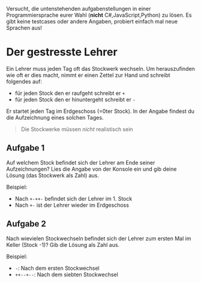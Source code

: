 Versucht, die untenstehenden aufgabenstellungen in einer Programmiersprache
eurer Wahl (__nicht__ C#,JavaScript,Python) zu lösen. Es gibt keine testcases oder andere
Angaben, probiert einfach mal neue Sprachen aus!

# Der gestresste Lehrer

Ein Lehrer muss jeden Tag oft das Stockwerk wechseln. Um
herauszufinden wie oft er dies macht, nimmt er einen Zettel zur Hand und
schreibt folgendes auf:

* für jeden Stock den er raufgeht schreibt er `+`
* für jeden Stock den er hinuntergeht schreibt er `-`

Er startet jeden Tag im Erdgeschoss (=0ter Stock).
In der Angabe findest du die Aufzeichnung eines solchen Tages.

> Die Stockwerke müssen _nicht_ realistisch sein

## Aufgabe 1

Auf welchem Stock befindet sich der Lehrer am Ende seiner Aufzeichnungen?
Lies die Angabe von der Konsole ein und gib deine Lösung (das Stockwerk als Zahl)
aus.

Beispiel:

* Nach `+-++-` befindet sich der Lehrer im 1. Stock
* Nach `+-` ist der Lehrer wieder im Erdgeschoss

## Aufgabe 2

Nach wievielen Stockwechseln befindet sich der Lehrer zum ersten Mal im
Keller (Stock -1)? Gib die Lösung als Zahl aus.

Beispiel:

* `-`: Nach dem ersten Stockwechsel
* `++--+--`: Nach dem siebten Stockwechsel
